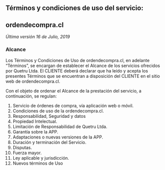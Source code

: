 ## Términos y condiciones de uso del servicio: 
## ordendecompra.cl

_Última versión 16 de Julio, 2019_

### Alcance

Los Términos y Condiciones de Uso de ordendecompra.cl, en adelante “Términos”, se encargan de establecer el Alcance de los servicios ofrecidos por Quetru Ltda. El CLIENTE deberá declarar que ha leído y acepta los presentes Términos que se encuentran a disposición del CLIENTE en el sitio web de ordendecompra.cl.

Con el objeto de ordenar el Alcance de la prestación del servicio, a continuación, se regulan:

1. Servicio de órdenes de compra, vía aplicación web o móvil.
2. Condiciones de uso de la ordendecompra.cl.
3. Responsabilidad, Seguridad y datos
4. Propiedad Intelectual.
5. Limitación de Responsabilidad de Quetru Ltda.
6. Garantía sobre la APP.
7. Adaptaciones o nuevas versiones de la APP.
8. Duración y terminación del Servicio.
9. Disputas.
10. Fuerza mayor.
11. Ley aplicable y jurisdicción.
12. Nuevos términos de Uso


